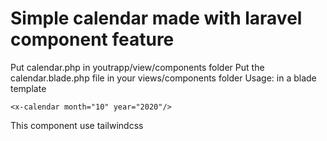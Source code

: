 # Simple calendar made with laravel component feature

Put calendar.php  in youtrapp/view/components folder
Put the calendar.blade.php file in your views/components folder
Usage: in a blade template 

    <x-calendar month="10" year="2020"/>
This component use tailwindcss
